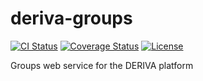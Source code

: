 # deriva-groups
[![CI Status](https://github.com/informatics-isi-edu/deriva-groups/actions/workflows/deriva-groups.yaml/badge.svg)](https://github.com/informatics-isi-edu/deriva-groups/actions)
[![Coverage Status](https://coveralls.io/repos/github/informatics-isi-edu/deriva-groups/badge.svg)](https://coveralls.io/github/informatics-isi-edu/deriva-groups)
[![License](https://img.shields.io/pypi/l/deriva.svg)](http://www.apache.org/licenses/LICENSE-2.0)

Groups web service for the DERIVA platform
